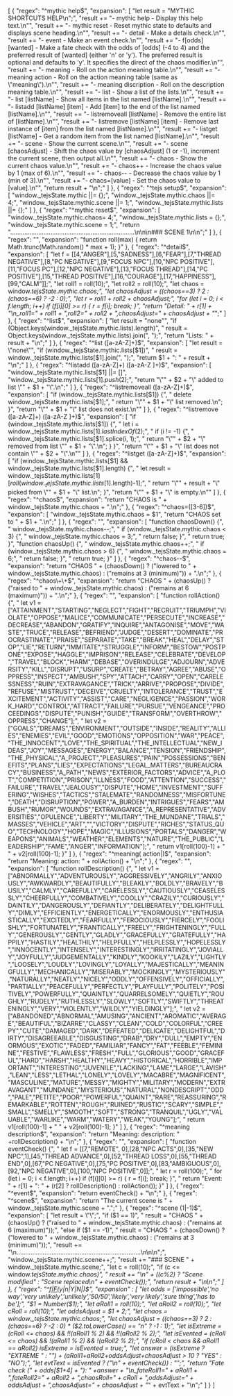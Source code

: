 [
	{
		"regex": "^mythic help$",
		"expansion": [
			"let result = \"MYTHIC SHORTCUTS HELP\\n\";",
			"result += \"- mythic help - Display this help text.\\n\"",
			"result += \"- mythic reset - Reset mythic state to defaults and displays scene heading.\\n\"",
			"result += \"- detail - Make a details check.\\n\"",
			"result += \"- event - Make an event check.\\n\"",
			"result += \"- f[odds][wanted] - Make a fate check with the odds of [odds] (-4 to 4) and the preferred result of [wanted] (either 'n' or 'y').  The preferred result is optional and defaults to 'y'.  It specifies the direct of the chaos modifier.\\n\"",
			"result += \"- meaning - Roll on the action meaning table.\\n\"",
			"result += \"- meaning action - Roll on the action meaning table (same as \\\"meaning\\\").\\n\"",
			"result += \"- meaning discription - Roll on the description meaning table.\\n\"",
			"result += \"- list - Show a list of the lists.\\n\"",
			"result += \"- list [listName] - Show all items in the list named [listName].\\n\"",
			"result += \"- listadd [listName] [item] - Add [item] to the end of the list named [listName].\\n\"",
			"result += \"- listremoveall [listName] - Remove the entire list of [listName].\\n\"",
			"result += \"- listremove [listName] [item] - Remove last instance of [item] from the list named [listName].\\n\"",
			"result += \"- listget [listName] - Get a random item from the list named [listName].\\n\"",
			"result += \"- scene - Show the current scene.\\n\"",
			"result += \"- scene [chaosAdjust] - Shift the chaos value by [chaosAdjust] (1 or -1), increment the current scene, then output all.\\n\"",
			"result += \"- chaos - Show the current chaos value.\\n\"",
			"result += \"- chaos++ - Increase the chaos value by 1 (max of 6).\\n\"",
			"result += \"- chaos-- - Decrease the chaos value by 1 (min of 3).\\n\"",
			"result += \"- chaos=[value] - Set the chaos value to [value].\\n\"",
			"return result + \"\\n\";"
		]
	},
	{
		"regex": "^tejs setup$",
		"expansion": [
			"window._tejsState.mythic ||= {};",
			"window._tejsState.mythic.chaos ||= 4;",
			"window._tejsState.mythic.scene ||= 1;",
			"window._tejsState.mythic.lists ||= {};"
		]
	},
	{
		"regex": "^mythic reset$",
		"expansion": [
			"window._tejsState.mythic.chaos= 4;",
			"window._tejsState.mythic.lists = {};",
			"window._tejsState.mythic.scene = 1;",
			"return \".......................................................................\\n\\n\\n### SCENE 1\\n\\n\";"
		]
	},
	{
		"regex": "",
		"expansion": "function roll(max) { return Math.trunc(Math.random() * max + 1); }"
	},
	{
		"regex": "^detail$",
		"expansion": [
			"let f = [[4,\"ANGER\"],[5,\"SADNESS\"],[6,\"FEAR\"],[7,\"THREAD NEGATIVE\"],[8,\"PC NEGATIVE\"],[9,\"FOCUS NPC\"],[10,\"NPC POSITIVE\"],[11,\"FOCUS PC\"],[12,\"NPC NEGATIVE\"],[13,\"FOCUS THREAD\"],[14,\"PC POSITIVE\"],[15,\"THREAD POSITIVE\"],[16,\"COURAGE\"],[17,\"HAPPINESS\"],[99,\"CALM\"]];",
			"let roll1 = roll(10);",
			"let roll2 = roll(10);",
			"let chaos = window._tejsState.mythic.chaos;",
			"let chaosAdjust = ((chaos==3) ? 2 : (chaos==6) ? -2 : 0);",
			"let r = roll1 + roll2 + chaosAdjust;",
			"for (let i = 0; i < f.length; i++) if (f[i][0] >= r) { r = f[i]; break; }",
			"return \"Detail: \" + r[1] + \"\\n_roll1=\" + roll1 + \",roll2=\" + roll2 + \",chaosAdjust=\" + chaosAdjust + \"_\";"
		]
	},
	{
		"regex": "^list$",
		"expansion": [
			"let result = \"none\"",
			"if (Object.keys(window._tejsState.mythic.lists).length)",
			"  result = Object.keys(window._tejsState.mythic.lists).join(\", \");",
			"return \"Lists: \" + result + \"\\n\";"
		]
	},
	{
		"regex": "^list ([a-zA-Z]+)$",
		"expansion": [
			"let result = \"none\"",
			"if (window._tejsState.mythic.lists[$1])",
			"  result = window._tejsState.mythic.lists[$1].join(\", \");",
			"return $1 + \": \" + result + \"\\n\";"
		]
	},
	{
		"regex": "^listadd ([a-zA-Z]+) ([a-zA-Z ]+)$",
		"expansion": [
			"window._tejsState.mythic.lists[$1] ||= []",
			"window._tejsState.mythic.lists[$1].push($2);",
			"return \"\\\"\" + $2 + \"\\\" added to list \\\"\" + $1 + \"\\\".\\n\";"
		]
	},
	{
		"regex": "^listremoveall ([a-zA-Z]+)$",
		"expansion": [
		    "if (window._tejsState.mythic.lists[$1]) {",
			"  delete window._tejsState.mythic.lists[$1];",
			"  return \"\\\"\" + $1 + \"\\\" list removed.\\n\"; }",
			"return \"\\\"\" + $1 + \"\\\" list does not exist.\\n\""
		]
	},
	{
		"regex": "^listremove ([a-zA-Z]+) ([a-zA-Z ]+)$",
		"expansion": [
		    "if (window._tejsState.mythic.lists[$1]) {",
			"  let i = window._tejsState.mythic.lists[$1].lastIndexOf($2);",
			"  if (i != -1) {",
			"    window._tejsState.mythic.lists[$1].splice(i, 1);",
			"    return \"\\\"\" + $2 + \"\\\" removed from list \\\"\" + $1 + \"\\\".\\n\"; } }",
			"return \"\\\"\" + $1 + \"\\\" list does not contain \\\"\" + $2 + \"\\\".\\n\""
		]
	},
	{
		"regex": "^listget ([a-zA-Z]+)$",
		"expansion": [
		    "if (window._tejsState.mythic.lists[$1] && window._tejsState.mythic.lists[$1].length) {",
			"  let result = window._tejsState.mythic.lists[$1][roll(window._tejsState.mythic.lists[$1].length)-1];",
			"  return \"\\\"\" + result + \"\\\" picked from \\\"\" + $1 + \"\\\" list.\\n\"; }",
			"return \"\\\"\" + $1 + \"\\\" is empty.\\n\""
		]
	},
	{
		"regex": "^chaos$",
		"expansion": "return \"CHAOS is \" + window._tejsState.mythic.chaos + \".\\n\";"
	},
	{
		"regex": "^chaos=([3-6])$",
		"expansion": [
			"window._tejsState.mythic.chaos = $1",
			"return \"CHAOS set to \" + $1 + \".\\n\";"
		]
	},
	{
		"regex": "",
		"expansion": [
			"function chaosDown() {",
			"  window._tejsState.mythic.chaos--;",
			"  if (window._tejsState.mythic.chaos < 3) {",
			"    window._tejsState.mythic.chaos = 3;",
			"    return false; }",
			"  return true; }",
			"function chaosUp() {",
			"  window._tejsState.mythic.chaos++;",
			"  if (window._tejsState.mythic.chaos > 6) {",
			"    window._tejsState.mythic.chaos = 6;",
			"    return false; }",
			"  return true; }"
		]
	},
	{
		"regex": "^chaos--$",
		"expansion": "return \"CHAOS \" + (chaosDown() ? (\"lowered to \" + window._tejsState.mythic.chaos) : (\"remains at 3 (minimum)\")) + \".\\n\";"
	},
	{
		"regex": "^chaos\\+\\+$",
		"expansion": "return \"CHAOS \" + (chaosUp() ? (\"raised to \" + window._tejsState.mythic.chaos) : (\"remains at 6 (maximum)\")) + \".\\n\";"
	},
	{
		"regex": "",
		"expansion": [
			"function rollAction() {",
			"  let v1 = [\"ATTAINMENT\",\"STARTING\",\"NEGLECT\",\"FIGHT\",\"RECRUIT\",\"TRIUMPH\",\"VIOLATE\",\"OPPOSE\",\"MALICE\",\"COMMUNICATE\",\"PERSECUTE\",\"INCREASE\",\"DECREASE\",\"ABANDON\",\"GRATIFY\",\"INQUIRE\",\"ANTAGONISE\",\"MOVE\",\"WASTE\",\"TRUCE\",\"RELEASE\",\"BEFRIEND\",\"JUDGE\",\"DESERT\",\"DOMINATE\",\"PROCRASTINATE\",\"PRAISE\",\"SEPARATE\",\"TAKE\",\"BREAK\",\"HEAL\",\"DELAY\",\"STOP\",\"LIE\",\"RETURN\",\"IMMITATE\",\"STRUGGLE\",\"INFORM\",\"BESTOW\",\"POSTPONE\",\"EXPOSE\",\"HAGGLE\",\"IMPRISON\",\"RELEASE\",\"CELEBRATE\",\"DEVELOP\",\"TRAVEL\",\"BLOCK\",\"HARM\",\"DEBASE\",\"OVERINDULGE\",\"ADJOURN\",\"ADVERSITY\",\"KILL\",\"DISRUPT\",\"USURP\",\"CREATE\",\"BETRAY\",\"AGREE\",\"ABUSE\",\"OPPRESS\",\"INSPECT\",\"AMBUSH\",\"SPY\",\"ATTACH\",\"CARRY\",\"OPEN\",\"CARELESSNESS\",\"RUIN\",\"EXTRAVAGANCE\",\"TRICK\",\"ARRIVE\",\"PROPOSE\",\"DIVIDE\",\"REFUSE\",\"MISTRUST\",\"DECEIVE\",\"CRUELTY\",\"INTOLERANCE\",\"TRUST\",\"EXCITEMENT\",\"ACTIVITY\",\"ASSIST\",\"CARE\",\"NEGLIGENCE\",\"PASSION\",\"WORK_HARD\",\"CONTROL\",\"ATTRACT\",\"FAILURE\",\"PURSUE\",\"VENGEANCE\",\"PROCEEDINGS\",\"DISPUTE\",\"PUNISH\",\"GUIDE\",\"TRANSFORM\",\"OVERTHROW\",\"OPPRESS\",\"CHANGE\"];",
			"  let v2 = [\"GOALS\",\"DREAMS\",\"ENVIRONMENT\",\"OUTSIDE\",\"INSIDE\",\"REALITY\",\"ALLIES\",\"ENEMIES\",\"EVIL\",\"GOOD\",\"EMOTIONS\",\"OPPOSITION\",\"WAR\",\"PEACE\",\"THE_INNOCENT\",\"LOVE\",\"THE_SPIRITUAL\",\"THE_INTELLECTUAL\",\"NEW_IDEAS\",\"JOY\",\"MESSAGES\",\"ENERGY\",\"BALANCE\",\"TENSION\",\"FRIENDSHIP\",\"THE_PHYSICAL\",\"A_PROJECT\",\"PLEASURES\",\"PAIN\",\"POSSESSIONS\",\"BENEFITS\",\"PLANS\",\"LIES\",\"EXPECTATIONS\",\"LEGAL_MATTERS\",\"BUREAUCRACY\",\"BUSINESS\",\"A_PATH\",\"NEWS\",\"EXTERIOR_FACTORS\",\"ADVICE\",\"A_PLOT\",\"COMPETITION\",\"PRISON\",\"ILLNESS\",\"FOOD\",\"ATTENTION\",\"SUCCESS\",\"FAILURE\",\"TRAVEL\",\"JEALOUSY\",\"DISPUTE\",\"HOME\",\"INVESTMENT\",\"SUFFERING\",\"WISHES\",\"TACTICS\",\"STALEMATE\",\"RANDOMNESS\",\"MISFORTUNE\",\"DEATH\",\"DISRUPTION\",\"POWER\",\"A_BURDEN\",\"INTRIGUES\",\"FEARS\",\"AMBUSH\",\"RUMOR\",\"WOUNDS\",\"EXTRAVAGANCE\",\"A_REPRESENTATIVE\",\"ADVERSITIES\",\"OPULENCE\",\"LIBERTY\",\"MILITARY\",\"THE_MUNDANE\",\"TRIALS\",\"MASSES\",\"VEHICLE\",\"ART\",\"\",\"VICTORY\",\"DISPUTE\",\"RICHES\",\"STATUS_QUO\",\"TECHNOLOGY\",\"HOPE\",\"MAGIC\",\"ILLUSIONS\",\"PORTALS\",\"DANGER\",\"WEAPONS\",\"ANIMALS\",\"WEATHER\",\"ELEMENTS\",\"NATURE\",\"THE_PUBLIC\",\"LEADERSHIP\",\"FAME\",\"ANGER\",\"INFORMATION\"];",
			"  return v1[roll(100)-1] + \" \" + v2[roll(100)-1]; }"
		]
	},
	{
		"regex": "^meaning( action|)$",
		"expansion": "return \"Meaning: action: \" + rollAction() + \"\\n\";"
	},
	{
		"regex": "",
		"expansion": [
			"function rollDescription() {",
			"  let v1 = [\"ABNORMALLY\",\"ADVENTUROUSLY\",\"AGGRESSIVELY\",\"ANGRILY\",\"ANXIOUSLY\",\"AWKWARDLY\",\"BEAUTIFULLY\",\"BLEAKLY\",\"BOLDLY\",\"BRAVELY\",\"BUSILY\",\"CALMLY\",\"CAREFULLY\",\"CARELESSLY\",\"CAUTIOUSLY\",\"CEASELESSLY\",\"CHEERFULLY\",\"COMBATIVELY\",\"COOLLY\",\"CRAZILY\",\"CURIOUSLY\",\"DAINTILY\",\"DANGEROUSLY\",\"DEFIANTLY\",\"DELIBERATELY\",\"DELIGHTFULLY\",\"DIMLY\",\"EFFICIENTLY\",\"ENERGETICALLY\",\"ENORMOUSLY\",\"ENTHUSIASTICALLY\",\"EXCITEDLY\",\"FEARFULLY\",\"FEROCIOUSLY\",\"FIERCELY\",\"FOOLISHLY\",\"FORTUNATELY\",\"FRANTICALLY\",\"FREELY\",\"FRIGHTENINGLY\",\"FULLY\",\"GENEROUSLY\",\"GENTLY\",\"GLADLY\",\"GRACEFULLY\",\"GRATEFULLY\",\"HAPPILY\",\"HASTILY\",\"HEALTHILY\",\"HELPFULLY\",\"HELPLESSLY\",\"HOPELESSLY\",\"INNOCENTLY\",\"INTENSELY\",\"INTERESTINGLY\",\"IRRITATINGLY\",\"JOVIALLY\",\"JOYFULLY\",\"JUDGEMENTALLY\",\"KINDLY\",\"KOOKILY\",\"LAZILY\",\"LIGHTLY\",\"LOOSELY\",\"LOUDLY\",\"LOVINGLY\",\"LOYALLY\",\"MAJESTICALLY\",\"MEANINGFULLY\",\"MECHANICALLY\",\"MISERABLY\",\"MOCKINGLY\",\"MYSTERIOUSLY\",\"NATURALLY\",\"NEATLY\",\"NICELY\",\"ODDLY\",\"OFFENSIVELY\",\"OFFICIALLY\",\"PARTIALLY\",\"PEACEFULLY\",\"PERFECTLY\",\"PLAYFULLY\",\"POLITELY\",\"POSITIVELY\",\"POWERFULLY\",\"QUAINTLY\",\"QUARRELSOMELY\",\"QUIETLY\",\"ROUGHLY\",\"RUDELY\",\"RUTHLESSLY\",\"SLOWLY\",\"SOFTLY\",\"SWIFTLY\",\"THREATENINGLY\",\"VERY\",\"VIOLENTLY\",\"WILDLY\",\"YIELDINGLY\"];",
			"  let v2 = [\"ABANDONED\",\"ABNORMAL\",\"AMUSING\",\"ANCIENT\",\"AROMATIC\",\"AVERAGE\",\"BEAUTIFUL\",\"BIZARRE\",\"CLASSY\",\"CLEAN\",\"COLD\",\"COLORFUL\",\"CREEPY\",\"CUTE\",\"DAMAGED\",\"DARK\",\"DEFEATED\",\"DELICATE\",\"DELIGHTFUL\",\"DIRTY\",\"DISAGREEABLE\",\"DISGUSTING\",\"DRAB\",\"DRY\",\"DULL\",\"EMPTY\",\"ENORMOUS\",\"EXOTIC\",\"FADED\",\"FAMILIAR\",\"FANCY\",\"FAT\",\"FEEBLE\",\"FEMININE\",\"FESTIVE\",\"FLAWLESS\",\"FRESH\",\"FULL\",\"GLORIOUS\",\"GOOD\",\"GRACEFUL\",\"HARD\",\"HARSH\",\"HEALTHY\",\"HEAVY\",\"HISTORICAL\",\"HORRIBLE\",\"IMPORTANT\",\"INTERESTING\",\"JUVENILE\",\"LACKING\",\"LAME\",\"LARGE\",\"LAVISH\",\"LEAN\",\"LESS\",\"LETHAL\",\"LONELY\",\"LOVELY\",\"MACABRE\",\"MAGNIFICENT\",\"MASCULINE\",\"MATURE\",\"MESSY\",\"MIGHTY\",\"MILITARY\",\"MODERN\",\"EXTRAVAGANT\",\"MUNDANE\",\"MYSTERIOUS\",\"NATURAL\",\"NONDESCRIPT\",\"ODD\",\"PALE\",\"PETITE\",\"POOR\",\"POWERFUL\",\"QUAINT\",\"RARE\",\"REASSURING\",\"REMARKABLE\",\"ROTTEN\",\"ROUGH\",\"RUINED\",\"RUSTIC\",\"SCARY\",\"SIMPLE\",\"SMALL\",\"SMELLY\",\"SMOOTH\",\"SOFT\",\"STRONG\",\"TRANQUIL\",\"UGLY\",\"VALUABLE\",\"WARLIKE\",\"WARM\",\"WATERY\",\"WEAK\",\"YOUNG\"];",
			"  return v1[roll(100)-1] + \" \" + v2[roll(100)-1]; }"
		]
	},
	{
		"regex": "^meaning description$",
		"expansion": "return \"Meaning: description: \" +rollDescription() + \"\\n\";"
	},
	{
		"regex": "",
		"expansion": [
			"function eventCheck() {",
			"  let f = [[7,\"REMOTE\", 0],[28,\"NPC ACTS\",0],[35,\"NEW NPC\",1],[45,\"THREAD ADVANCE\",0],[52,\"THREAD LOSS\",0],[55,\"THREAD END\",0],[67,\"PC NEGATIVE\",0],[75,\"PC POSITIVE\",0],[83,\"AMBIGUOUS\",0],[92,\"NPC NEGATIVE\",0],[100,\"NPC POSITIVE\",0]];",
			"  let r = roll(100);",
			"  for (let i = 0; i < f.length; i++) if (f[i][0] >= r) { r = f[i]; break; }",
			"  return \"Event: \" + r[1] + \": \" + (r[2] ? rollDescription() : rollAction()); }"
		]
	},
	{
		"regex": "^event$",
		"expansion": "return eventCheck() + \"\\n\";"
	},
	{
		"regex": "^scene$",
		"expansion": "return \"The current scene is \" + window._tejsState.mythic.scene + \".\";"
	},
	{
		"regex": "^scene (1|-1)$",
		"expansion": [
			"let result = \"\";",
			"if ($1 == 1)",
			"  result = \"CHAOS \" + (chaosUp() ? (\"raised to \" + window._tejsState.mythic.chaos) : (\"remains at 6 (maximum)\"));",
			"else if ($1 == -1)",
			"  result = \"CHAOS \" + (chaosDown() ? (\"lowered to \" + window._tejsState.mythic.chaos) : (\"remains at 3 (minimum)\"));",
			"result += \"\\n.......................................................................\\n\\n\\n\";",
			"window._tejsState.mythic.scene++;",
			"result += \"### SCENE \" + window._tejsState.mythic.scene;",
			"let c = roll(10);",
			"if (c <= window._tejsState.mythic.chaos)",
			"  result += \"\\n\" + ((c%2) ? \"Scene modified\" : \"Scene replaced\\n\" + eventCheck());",
			"return result + \"\\n\\n\";"
		]
	},
	{
		"regex": "^[f|F](-?[0-4])(y|n|Y|N|)$",
		"expansion" : [
			"let odds = ['impossible','no way','very unlikely','unlikely','50/50','likely','very likely','sure thing','has to be'];",
			"$1 = Number($1);",
			"let aRoll1 = roll(10);",
			"let aRoll2 = roll(10);",
			"let cRoll = roll(10);",
			"let oddsAdjust = $1 * 2;",
			"let chaos = window._tejsState.mythic.chaos;",
			"let chaosAdjust = ((chaos==3) ? 2 : (chaos==6) ? -2 : 0)  *  ($2.toLowerCase() == \"n\" ? -1 : 1);",
			"let isExtreme = (cRoll <= chaos) && !!(aRoll1 % 2) && !!(aRoll2 % 2);",
			"let isEvented = (cRoll <= chaos) && !(aRoll1 % 2) && !(aRoll2 % 2);",
			"if (cRoll < chaos && aRoll1 == aRoll2) isExtreme = isEvented = true;",
			"let answer = (isExtreme ? \"EXTREME \" : \"\") + (aRoll1+aRoll2+oddsAdjust+chaosAdjust > 10 ? \"YES\" : \"NO\");",
			"let evtText = isEvented ? (\"\\n\" + eventCheck()) : \"\";",
			"return \"Fate check (\" + odds[$1+4] + \"): \" +answer + \"\\n_fateRoll1=\" + aRoll1 + \",fateRoll2=\" + aRoll2 + \",chaosRoll=\" + cRoll + \",oddsAdjust=\" + oddsAdjust + \",chaosAdjust=\" + chaosAdjust + \"_\" + evtText + \"\\n\";"
		]
	}
]
